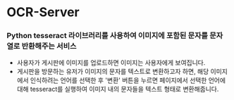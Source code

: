 # OCR-Server
### Python tesseract 라이브러리를 사용하여 이미지에 포함된 문자를 문자열로 반환해주는 서비스
- 사용자가 게시판에 이미지를 업로드하면 이미지는 사용자에게 보여집니다.
- 게시판을 방문하는 유저가 이미지의 문자를 텍스트로 변환하고자 하면, 해당 이미지에서 인식하려는 언어를 선택한 후 '변환' 버튼을 누르면 
페이지에서 선택한 언어에 대해 tesseract를 실행하여 이미지 내의 문자들을 텍스트 형태로 변환해줍니다.
